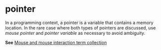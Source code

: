 # pointer

In a programming context, a pointer is a variable that contains a memory location. In the rare case where both types of pointers are discussed, use *mouse pointer* and *pointer variable* as necessary to avoid ambiguity.

**See** [Mouse and mouse interaction term collection](../term-collections/mouse-mouse-interaction-terms.md)
